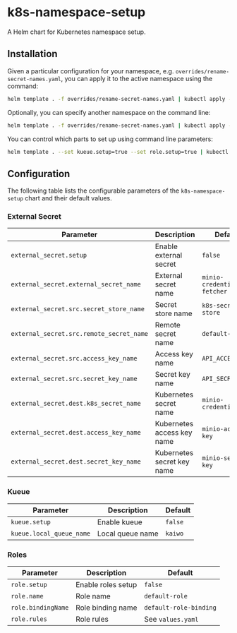# k8s-namespace-setup

A Helm chart for Kubernetes namespace setup.

## Installation

Given a particular configuration for your namespace, e.g. `overrides/rename-secret-names.yaml`, you can apply it to the active namespace using the command:

```sh
helm template . -f overrides/rename-secret-names.yaml | kubectl apply -f -
```

Optionally, you can specify another namespace on the command line:

```sh
helm template . -f overrides/rename-secret-names.yaml | kubectl apply -n <NAMESPACE> -f -
```

You can control which parts to set up using command line parameters:

```sh
helm template . --set kueue.setup=true --set role.setup=true | kubectl apply -f -
```

## Configuration

The following table lists the configurable parameters of the `k8s-namespace-setup` chart and their default values.

### External Secret

| Parameter                                      | Description                                      | Default                        |
|------------------------------------------------|--------------------------------------------------|--------------------------------|
| `external_secret.setup`                        | Enable external secret                           | `false`                        |
| `external_secret.external_secret_name`         | External secret name                             | `minio-credentials-fetcher`    |
| `external_secret.src.secret_store_name`        | Secret store name                                | `k8s-secret-store`             |
| `external_secret.src.remote_secret_name`       | Remote secret name                               | `default-user`                 |
| `external_secret.src.access_key_name`          | Access key name                                  | `API_ACCESS_KEY`               |
| `external_secret.src.secret_key_name`          | Secret key name                                  | `API_SECRET_KEY`               |
| `external_secret.dest.k8s_secret_name`         | Kubernetes secret name                           | `minio-credentials`            |
| `external_secret.dest.access_key_name`         | Kubernetes access key name                       | `minio-access-key`             |
| `external_secret.dest.secret_key_name`         | Kubernetes secret key name                       | `minio-secret-key`             |

### Kueue

| Parameter                                      | Description                                      | Default                        |
|------------------------------------------------|--------------------------------------------------|--------------------------------|
| `kueue.setup`                                  | Enable kueue                                     | `false`                        |
| `kueue.local_queue_name`                       | Local queue name                                 | `kaiwo`                        |

### Roles

| Parameter                                      | Description                                      | Default                        |
|------------------------------------------------|--------------------------------------------------|--------------------------------|
| `role.setup`                                   | Enable roles setup                               | `false`                        |
| `role.name`                                    | Role name                                        | `default-role`                 |
| `role.bindingName`                             | Role binding name                                | `default-role-binding`         |
| `role.rules`                                   | Role rules                                       | See `values.yaml`              |

